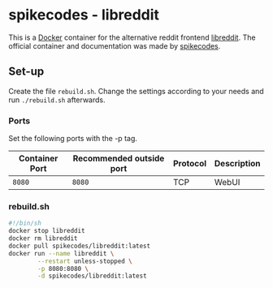 # spikecodes - libreddit

This is a [Docker](/wiki/docker.md) container for the alternative reddit
frontend [libreddit](../libreddit.md).
The official container and documentation was made by
[spikecodes](https://github.com/spikecodes/libreddit).

## Set-up

Create the file `rebuild.sh`.
Change the settings according to your needs and run `./rebuild.sh` afterwards.

### Ports

Set the following ports with the -p tag.

| Container Port | Recommended outside port | Protocol | Description |
| -------------- | ------------------------ | -------- | ----------- |
| `8080`         | `8080`                   | TCP      | WebUI       |

### rebuild.sh

```sh
#!/bin/sh
docker stop libreddit
docker rm libreddit
docker pull spikecodes/libreddit:latest
docker run --name libreddit \
        --restart unless-stopped \
        -p 8080:8080 \
        -d spikecodes/libreddit:latest
```
